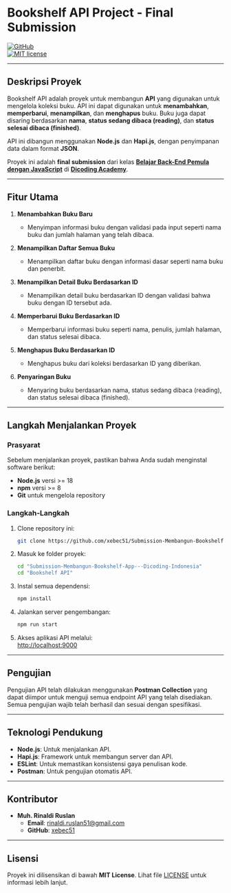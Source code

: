 # **Bookshelf API Project - Final Submission**

[![GitHub](https://img.shields.io/badge/GitHub-xebec51-blue?logo=github)](https://github.com/xebec51)  
[![MIT license](https://img.shields.io/badge/License-MIT-blue.svg)](https://raw.githubusercontent.com/xebec51/Submission-Membangun-Bookshelf-App---Dicoding-Indonesia/refs/heads/main/LICENSE)

---

## **Deskripsi Proyek**
Bookshelf API adalah proyek untuk membangun **API** yang digunakan untuk mengelola koleksi buku. API ini dapat digunakan untuk **menambahkan**, **memperbarui**, **menampilkan**, dan **menghapus** buku. Buku juga dapat disaring berdasarkan **nama**, **status sedang dibaca (reading)**, dan **status selesai dibaca (finished)**.

API ini dibangun menggunakan **Node.js** dan **Hapi.js**, dengan penyimpanan data dalam format **JSON**.

Proyek ini adalah **final submission** dari kelas **[Belajar Back-End Pemula dengan JavaScript](https://www.dicoding.com/academies/261/corridor)** di **[Dicoding Academy](https://www.dicoding.com/academies/261/corridor)**.

---

## **Fitur Utama**
1. **Menambahkan Buku Baru**
   - Menyimpan informasi buku dengan validasi pada input seperti nama buku dan jumlah halaman yang telah dibaca.

2. **Menampilkan Daftar Semua Buku**
   - Menampilkan daftar buku dengan informasi dasar seperti nama buku dan penerbit.

3. **Menampilkan Detail Buku Berdasarkan ID**
   - Menampilkan detail buku berdasarkan ID dengan validasi bahwa buku dengan ID tersebut ada.

4. **Memperbarui Buku Berdasarkan ID**
   - Memperbarui informasi buku seperti nama, penulis, jumlah halaman, dan status selesai dibaca.

5. **Menghapus Buku Berdasarkan ID**
   - Menghapus buku dari koleksi berdasarkan ID yang diberikan.

6. **Penyaringan Buku**
   - Menyaring buku berdasarkan nama, status sedang dibaca (reading), dan status selesai dibaca (finished).

---

## **Langkah Menjalankan Proyek**

### **Prasyarat**
Sebelum menjalankan proyek, pastikan bahwa Anda sudah menginstal software berikut:

- **Node.js** versi >= 18
- **npm** versi >= 8
- **Git** untuk mengelola repository

### **Langkah-Langkah**
1. Clone repository ini:
   ```bash
   git clone https://github.com/xebec51/Submission-Membangun-Bookshelf-App---Dicoding-Indonesia.git
   ```
   
2. Masuk ke folder proyek:
   ```bash
   cd "Submission-Membangun-Bookshelf-App---Dicoding-Indonesia"
   cd "Bookshelf API"
   ```
   
3. Instal semua dependensi:
   ```bash
   npm install
   ```
   
4. Jalankan server pengembangan:
   ```bash
   npm run start
   ```
   
5. Akses aplikasi API melalui:  
   [http://localhost:9000](http://localhost:9000)

---

## **Pengujian**
Pengujian API telah dilakukan menggunakan **Postman Collection** yang dapat diimpor untuk menguji semua endpoint API yang telah disediakan. Semua pengujian wajib telah berhasil dan sesuai dengan spesifikasi.

---

## **Teknologi Pendukung**
- **Node.js**: Untuk menjalankan API.
- **Hapi.js**: Framework untuk membangun server dan API.
- **ESLint**: Untuk memastikan konsistensi gaya penulisan kode.
- **Postman**: Untuk pengujian otomatis API.

---

## **Kontributor**
- **Muh. Rinaldi Ruslan**
  - **Email**: [rinaldi.ruslan51@gmail.com](mailto:rinaldi.ruslan51@gmail.com)
  - **GitHub**: [xebec51](https://github.com/xebec51)

---

## **Lisensi**
Proyek ini dilisensikan di bawah **MIT License**. Lihat file [LICENSE](https://raw.githubusercontent.com/xebec51/Submission-Membangun-Bookshelf-App---Dicoding-Indonesia/refs/heads/main/LICENSE) untuk informasi lebih lanjut.
